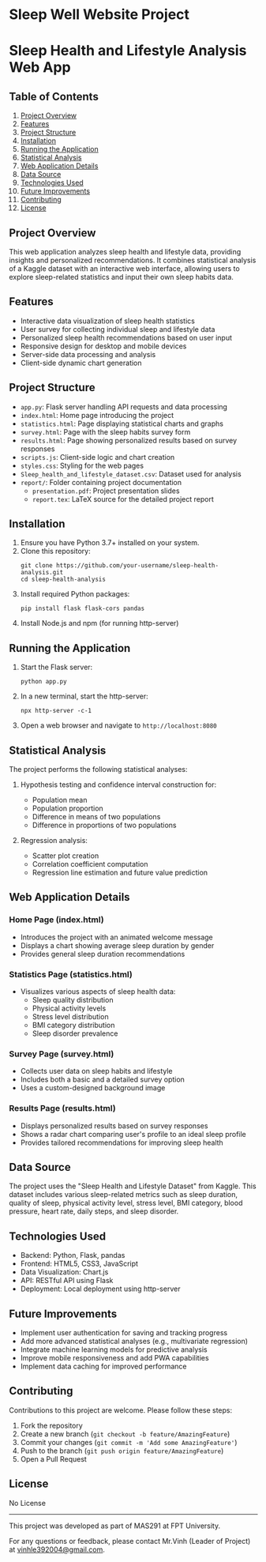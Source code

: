 # Sleep Well Website Project
# Sleep Health and Lifestyle Analysis Web App

## Table of Contents
1. [Project Overview](#project-overview)
2. [Features](#features)
3. [Project Structure](#project-structure)
4. [Installation](#installation)
5. [Running the Application](#running-the-application)
6. [Statistical Analysis](#statistical-analysis)
7. [Web Application Details](#web-application-details)
8. [Data Source](#data-source)
9. [Technologies Used](#technologies-used)
10. [Future Improvements](#future-improvements)
11. [Contributing](#contributing)
12. [License](#license)

## Project Overview

This web application analyzes sleep health and lifestyle data, providing insights and personalized recommendations. It combines statistical analysis of a Kaggle dataset with an interactive web interface, allowing users to explore sleep-related statistics and input their own sleep habits data.

## Features

- Interactive data visualization of sleep health statistics
- User survey for collecting individual sleep and lifestyle data
- Personalized sleep health recommendations based on user input
- Responsive design for desktop and mobile devices
- Server-side data processing and analysis
- Client-side dynamic chart generation

## Project Structure

- `app.py`: Flask server handling API requests and data processing
- `index.html`: Home page introducing the project
- `statistics.html`: Page displaying statistical charts and graphs
- `survey.html`: Page with the sleep habits survey form
- `results.html`: Page showing personalized results based on survey responses
- `scripts.js`: Client-side logic and chart creation
- `styles.css`: Styling for the web pages
- `Sleep_health_and_lifestyle_dataset.csv`: Dataset used for analysis
- `report/`: Folder containing project documentation
  - `presentation.pdf`: Project presentation slides
  - `report.tex`: LaTeX source for the detailed project report

## Installation

1. Ensure you have Python 3.7+ installed on your system.
2. Clone this repository:
   ```
   git clone https://github.com/your-username/sleep-health-analysis.git
   cd sleep-health-analysis
   ```
3. Install required Python packages:
   ```
   pip install flask flask-cors pandas
   ```
4. Install Node.js and npm (for running http-server)

## Running the Application

1. Start the Flask server:
   ```
   python app.py
   ```
2. In a new terminal, start the http-server:
   ```
   npx http-server -c-1
   ```
3. Open a web browser and navigate to `http://localhost:8080`

## Statistical Analysis

The project performs the following statistical analyses:

1. Hypothesis testing and confidence interval construction for:
   - Population mean
   - Population proportion
   - Difference in means of two populations
   - Difference in proportions of two populations

2. Regression analysis:
   - Scatter plot creation
   - Correlation coefficient computation
   - Regression line estimation and future value prediction

## Web Application Details

### Home Page (index.html)
- Introduces the project with an animated welcome message
- Displays a chart showing average sleep duration by gender
- Provides general sleep duration recommendations

### Statistics Page (statistics.html)
- Visualizes various aspects of sleep health data:
  - Sleep quality distribution
  - Physical activity levels
  - Stress level distribution
  - BMI category distribution
  - Sleep disorder prevalence

### Survey Page (survey.html)
- Collects user data on sleep habits and lifestyle
- Includes both a basic and a detailed survey option
- Uses a custom-designed background image

### Results Page (results.html)
- Displays personalized results based on survey responses
- Shows a radar chart comparing user's profile to an ideal sleep profile
- Provides tailored recommendations for improving sleep health

## Data Source

The project uses the "Sleep Health and Lifestyle Dataset" from Kaggle. This dataset includes various sleep-related metrics such as sleep duration, quality of sleep, physical activity level, stress level, BMI category, blood pressure, heart rate, daily steps, and sleep disorder.

## Technologies Used

- Backend: Python, Flask, pandas
- Frontend: HTML5, CSS3, JavaScript
- Data Visualization: Chart.js
- API: RESTful API using Flask
- Deployment: Local deployment using http-server

## Future Improvements

- Implement user authentication for saving and tracking progress
- Add more advanced statistical analyses (e.g., multivariate regression)
- Integrate machine learning models for predictive analysis
- Improve mobile responsiveness and add PWA capabilities
- Implement data caching for improved performance

## Contributing

Contributions to this project are welcome. Please follow these steps:

1. Fork the repository
2. Create a new branch (`git checkout -b feature/AmazingFeature`)
3. Commit your changes (`git commit -m 'Add some AmazingFeature'`)
4. Push to the branch (`git push origin feature/AmazingFeature`)
5. Open a Pull Request

## License

No License

---

This project was developed as part of MAS291 at FPT University.

For any questions or feedback, please contact Mr.Vinh (Leader of Project) at vinhle392004@gmail.com.
